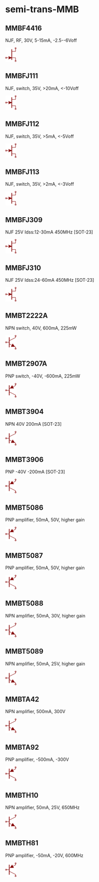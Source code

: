 # semi-trans-MMB

## MMBF4416
NJF, RF, 30V, 5-15mA, -2.5--6Voff

![MMBF4416__1__1](/images/_semi__NJF__1__1.png?raw=true) 

## MMBFJ111
NJF, switch, 35V, >20mA, <-10Voff

![MMBFJ111__1__1](/images/_semi__NJFSYM__1__1.png?raw=true) 

## MMBFJ112
NJF, switch, 35V, >5mA, <-5Voff

![MMBFJ112__1__1](/images/_semi__NJFSYM__1__1.png?raw=true) 

## MMBFJ113
NJF, switch, 35V, >2mA, <-3Voff

![MMBFJ113__1__1](/images/_semi__NJFSYM__1__1.png?raw=true) 

## MMBFJ309
NJF 25V Idss:12-30mA 450MHz [SOT-23]

![MMBFJ309__1__1](/images/_semi__NJFSYM__1__1.png?raw=true) 

## MMBFJ310
NJF 25V Idss:24-60mA 450MHz [SOT-23]

![MMBFJ310__1__1](/images/_semi__NJFSYM__1__1.png?raw=true) 

## MMBT2222A
NPN switch, 40V, 600mA, 225mW

![MMBT2222A__1__1](/images/_semi__NPN__1__1.png?raw=true) 

## MMBT2907A
PNP switch, -40V, -600mA, 225mW

![MMBT2907A__1__1](/images/_semi__PNP__1__1.png?raw=true) 

## MMBT3904
NPN 40V 200mA [SOT-23]

![MMBT3904__1__1](/images/_semi__NPN__1__1.png?raw=true) 

## MMBT3906
PNP -40V -200mA [SOT-23]

![MMBT3906__1__1](/images/_semi__PNP__1__1.png?raw=true) 

## MMBT5086
PNP amplifier, 50mA, 50V, higher gain

![MMBT5086__1__1](/images/_semi__PNP__1__1.png?raw=true) 

## MMBT5087
PNP amplifier, 50mA, 50V, higher gain

![MMBT5087__1__1](/images/_semi__PNP__1__1.png?raw=true) 

## MMBT5088
NPN amplifier, 50mA, 30V, higher gain

![MMBT5088__1__1](/images/_semi__NPN__1__1.png?raw=true) 

## MMBT5089
NPN amplifier, 50mA, 25V, higher gain

![MMBT5089__1__1](/images/_semi__NPN__1__1.png?raw=true) 

## MMBTA42
NPN amplifier, 500mA, 300V

![MMBTA42__1__1](/images/_semi__NPN__1__1.png?raw=true) 

## MMBTA92
PNP amplifier, -500mA, -300V

![MMBTA92__1__1](/images/_semi__PNP__1__1.png?raw=true) 

## MMBTH10
NPN amplifier, 50mA, 25V, 650MHz

![MMBTH10__1__1](/images/_semi__NPN__1__1.png?raw=true) 

## MMBTH81
PNP amplifier, -50mA, -20V, 600MHz

![MMBTH81__1__1](/images/_semi__PNP__1__1.png?raw=true) 

